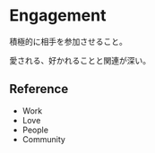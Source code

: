 # Engagement

積極的に相手を参加させること。

愛される、好かれることと関連が深い。

## Reference

- Work
- Love
- People
- Community
